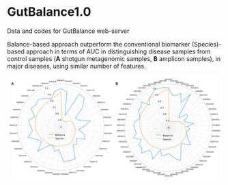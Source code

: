 # GutBalance1.0
Data and codes for GutBalance web-server

Balance-based approach outperform the conventional biomarker (Species)-based approach in terms of AUC in distinguishing disease samples from control samples (**A** shotgun metagenomic samples, **B** amplicon samples), in major diseases, using similar number of features.

![Balance_Species_AUC_comparison](./Balance_Species_AUC_comparison/Figure_7_A-Shotgun_B-Amplicon.png)
